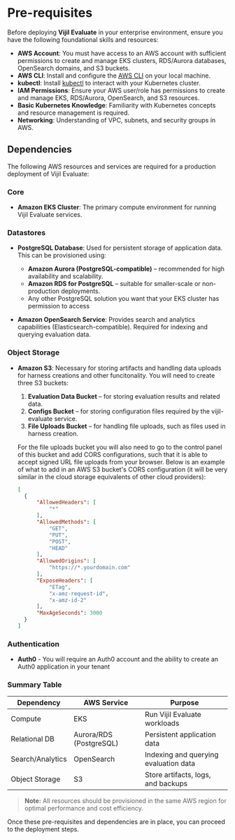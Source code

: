 # Pre-requisites

Before deploying **Vijil Evaluate** in your enterprise environment, ensure you have the following foundational skills and resources:

- **AWS Account**: You must have access to an AWS account with sufficient permissions to create and manage EKS clusters, RDS/Aurora databases, OpenSearch domains, and S3 buckets.
- **AWS CLI**: Install and configure the [AWS CLI](https://docs.aws.amazon.com/cli/latest/userguide/getting-started-install.html) on your local machine.
- **kubectl**: Install [kubectl](https://kubernetes.io/docs/tasks/tools/) to interact with your Kubernetes cluster.
- **IAM Permissions**: Ensure your AWS user/role has permissions to create and manage EKS, RDS/Aurora, OpenSearch, and S3 resources.
- **Basic Kubernetes Knowledge**: Familiarity with Kubernetes concepts and resource management is required.
- **Networking**: Understanding of VPC, subnets, and security groups in AWS.

## Dependencies

The following AWS resources and services are required for a production deployment of Vijil Evaluate:

### Core

- **Amazon EKS Cluster**: The primary compute environment for running Vijil Evaluate services.

### Datastores

- **PostgreSQL Database**: Used for persistent storage of application data. This can be provisioned using:
  - **Amazon Aurora (PostgreSQL-compatible)** – recommended for high availability and scalability.
  - **Amazon RDS for PostgreSQL** – suitable for smaller-scale or non-production deployments.
  - Any other PostgreSQL solution you want that your EKS cluster has permission to access

- **Amazon OpenSearch Service**: Provides search and analytics capabilities (Elasticsearch-compatible). Required for indexing and querying evaluation data.

### Object Storage

- **Amazon S3**: Necessary for storing artifacts and handling data uploads for harness creations and other funcitonality. You will need to create three S3 buckets:
  1. **Evaluation Data Bucket** – for storing evaluation results and related data.
  2. **Configs Bucket** – for storing configuration files required by the vijil-evaluate service.
  3. **File Uploads Bucket** – for handling file uploads, such as files used in harness creation.
    
    For the file uploads bucket you will also need to go to the control panel of this bucket and add CORS configurations, such that it is able to accept signed URL file uploads from your browser. Below is an example of what to add in an AWS S3 bucket's CORS configuration (it will be very similar in the cloud storage equivalents of other cloud providers):
    ```JSON
    [
      {
          "AllowedHeaders": [
              "*"
          ],
          "AllowedMethods": [
              "GET",
              "PUT",
              "POST",
              "HEAD"
          ],
          "AllowedOrigins": [
              "https://*.yourdomain.com"
          ],
          "ExposeHeaders": [
              "ETag",
              "x-amz-request-id",
              "x-amz-id-2"
          ],
          "MaxAgeSeconds": 3000
      }
    ]
    ```

### Authentication

- **Auth0** - You will require an Auth0 account and the ability to create an Auth0 application in your tenant

### Summary Table

| Dependency         | AWS Service                | Purpose                                 |
|--------------------|---------------------------|-----------------------------------------|
| Compute            | EKS                       | Run Vijil Evaluate workloads            |
| Relational DB      | Aurora/RDS (PostgreSQL)   | Persistent application data             |
| Search/Analytics   | OpenSearch                | Indexing and querying evaluation data   |
| Object Storage     | S3                        | Store artifacts, logs, and backups      |

> **Note:** All resources should be provisioned in the same AWS region for optimal performance and cost efficiency.

Once these pre-requisites and dependencies are in place, you can proceed to the deployment steps.
